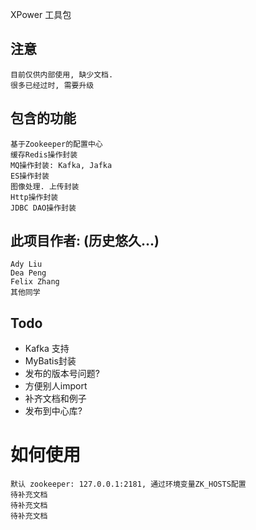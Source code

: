 XPower 工具包


## 注意
    目前仅供内部使用, 缺少文档.
    很多已经过时, 需要升级


## 包含的功能
    基于Zookeeper的配置中心
    缓存Redis操作封装
    MQ操作封装: Kafka, Jafka
    ES操作封装
    图像处理. 上传封装
    Http操作封装
    JDBC DAO操作封装
    



## 此项目作者: (历史悠久...)
    Ady Liu
    Dea Peng
    Felix Zhang
    其他同学



## Todo
  * Kafka 支持
  * MyBatis封装
  * 发布的版本号问题?
  * 方便别人import
  * 补齐文档和例子
  * 发布到中心库?



# 如何使用
    默认 zookeeper: 127.0.0.1:2181, 通过环境变量ZK_HOSTS配置
    待补充文档
    待补充文档
    待补充文档
 